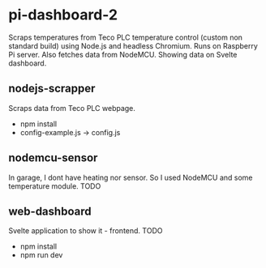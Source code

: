 # pi-dashboard-2
Scraps temperatures from Teco PLC temperature control (custom non standard build) using Node.js and headless Chromium. Runs on Raspberry Pi server. Also fetches data from NodeMCU. Showing data on Svelte dashboard.

## nodejs-scrapper
Scraps data from Teco PLC webpage.

* npm install
* config-example.js -> config.js

## nodemcu-sensor
In garage, I dont have heating nor sensor. So I used NodeMCU and some temperature module. TODO

## web-dashboard 
Svelte application to show it - frontend. TODO

* npm install
* npm run dev



